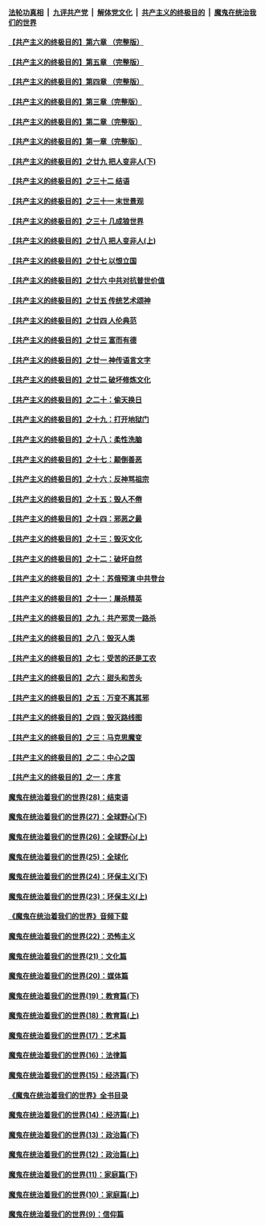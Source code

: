 

####  [法轮功真相](../../../../basic/blob/master/README.md?t=04272131) &nbsp;|&nbsp; [九评共产党](../../../../9ping.md/blob/master/README.md?t=04272131) &nbsp;|&nbsp; [解体党文化](../../../../jtdwh.md/blob/master/README.md?t=04272131)  &nbsp;|&nbsp; [共产主义的终极目的](../../../../gczydzjmd.md/blob/master/README.md?t=04272131) &nbsp;|&nbsp; [魔鬼在统治我们的世界](../../../../mgztzwmdsj.md/blob/master/README.md?t=04272131) 

#### [【共产主义的终极目的】第六章 （完整版）](../pages/nsc422/n11428913.md?t=04272131) 

#### [【共产主义的终极目的】第五章 （完整版）](../pages/nsc422/n11428912.md?t=04272131) 

#### [【共产主义的终极目的】第四章 （完整版）](../pages/nsc422/n11428907.md?t=04272131) 

#### [【共产主义的终极目的】第三章（完整版）](../pages/nsc422/n11428848.md?t=04272131) 

#### [【共产主义的终极目的】第二章（完整版）](../pages/nsc422/n11428831.md?t=04272131) 

#### [【共产主义的终极目的】第一章（完整版）](../pages/nsc422/n11417651.md?t=04272131) 

#### [【共产主义的终极目的】之廿九 把人变非人(下)](../pages/nsc422/n11344140.md?t=04272131) 

#### [【共产主义的终极目的】之三十二 结语](../pages/nsc422/n11360535.md?t=04272131) 

#### [【共产主义的终极目的】之三十一 末世景观](../pages/nsc422/n11351129.md?t=04272131) 

#### [【共产主义的终极目的】之三十 几成狼世界](../pages/nsc422/n11348280.md?t=04272131) 

#### [【共产主义的终极目的】之廿八 把人变非人(上)](../pages/nsc422/n11340492.md?t=04272131) 

#### [【共产主义的终极目的】之廿七 以恨立国](../pages/nsc422/n11336944.md?t=04272131) 

#### [【共产主义的终极目的】之廿六 中共对抗普世价值](../pages/nsc422/n11324785.md?t=04272131) 

#### [【共产主义的终极目的】之廿五 传统艺术颂神](../pages/nsc422/n11296396.md?t=04272131) 

#### [【共产主义的终极目的】之廿四 人伦典范](../pages/nsc422/n11296397.md?t=04272131) 

#### [【共产主义的终极目的】之廿三 富而有德](../pages/nsc422/n11283598.md?t=04272131) 

#### [【共产主义的终极目的】之廿一 神传语言文字](../pages/nsc422/n11263265.md?t=04272131) 

#### [【共产主义的终极目的】之廿二 破坏修炼文化](../pages/nsc422/n11245728.md?t=04272131) 

#### [【共产主义的终极目的】之二十：偷天换日](../pages/nsc422/n11238846.md?t=04272131) 

#### [【共产主义的终极目的】之十九：打开地狱门](../pages/nsc422/n11206376.md?t=04272131) 

#### [【共产主义的终极目的】之十八：柔性洗脑](../pages/nsc422/n11199994.md?t=04272131) 

#### [【共产主义的终极目的】之十七：颠倒善恶](../pages/nsc422/n11179782.md?t=04272131) 

#### [【共产主义的终极目的】之十六：反神骂祖宗](../pages/nsc422/n11166798.md?t=04272131) 

#### [【共产主义的终极目的】之十五：毁人不倦](../pages/nsc422/n11166792.md?t=04272131) 

#### [【共产主义的终极目的】之十四：邪恶之最](../pages/nsc422/n11150249.md?t=04272131) 

#### [【共产主义的终极目的】之十三：毁灭文化](../pages/nsc422/n11135227.md?t=04272131) 

#### [【共产主义的终极目的】之十二：破坏自然](../pages/nsc422/n11135214.md?t=04272131) 

#### [【共产主义的终极目的】之十：苏俄预演 中共登台](../pages/nsc422/n11118424.md?t=04272131) 

#### [【共产主义的终极目的】之十一：屠杀精英](../pages/nsc422/n11118442.md?t=04272131) 

#### [【共产主义的终极目的】之九：共产邪灵一路杀](../pages/nsc422/n11114139.md?t=04272131) 

#### [【共产主义的终极目的】之八：毁灭人类](../pages/nsc422/n11108503.md?t=04272131) 

#### [【共产主义的终极目的】之七：受苦的还是工农](../pages/nsc422/n11101809.md?t=04272131) 

#### [【共产主义的终极目的】之六：甜头和苦头](../pages/nsc422/n11096971.md?t=04272131) 

#### [【共产主义的终极目的】之五：万变不离其邪](../pages/nsc422/n11091285.md?t=04272131) 

#### [【共产主义的终极目的】之四：毁灭路线图](../pages/nsc422/n11086284.md?t=04272131) 

#### [【共产主义的终极目的】之三：马克思魔变](../pages/nsc422/n11061941.md?t=04272131) 

#### [【共产主义的终极目的】之二：中心之国](../pages/nsc422/n11047728.md?t=04272131) 

#### [【共产主义的终极目的】之一：序言](../pages/nsc422/n11086077.md?t=04272131) 

#### [魔鬼在统治着我们的世界(28)：结束语](../pages/nsc422/n10936246.md?t=04272131) 

#### [魔鬼在统治着我们的世界(27)：全球野心(下)](../pages/nsc422/n10928319.md?t=04272131) 

#### [魔鬼在统治着我们的世界(26)：全球野心(上)](../pages/nsc422/n10900318.md?t=04272131) 

#### [魔鬼在统治着我们的世界(25)：全球化](../pages/nsc422/n10788205.md?t=04272131) 

#### [魔鬼在统治着我们的世界(24)：环保主义(下)](../pages/nsc422/n10695307.md?t=04272131) 

#### [魔鬼在统治着我们的世界(23)：环保主义(上)](../pages/nsc422/n10688613.md?t=04272131) 

#### [《魔鬼在统治着我们的世界》音频下载](../pages/nsc422/n10635553.md?t=04272131) 

#### [魔鬼在统治着我们的世界(22)：恐怖主义](../pages/nsc422/n10614727.md?t=04272131) 

#### [魔鬼在统治着我们的世界(21)：文化篇](../pages/nsc422/n10597706.md?t=04272131) 

#### [魔鬼在统治着我们的世界(20)：媒体篇](../pages/nsc422/n10586579.md?t=04272131) 

#### [魔鬼在统治着我们的世界(19)：教育篇(下)](../pages/nsc422/n10564808.md?t=04272131) 

#### [魔鬼在统治着我们的世界(18)：教育篇(上)](../pages/nsc422/n10526970.md?t=04272131) 

#### [魔鬼在统治着我们的世界(17)：艺术篇](../pages/nsc422/n10499093.md?t=04272131) 

#### [魔鬼在统治着我们的世界(16)：法律篇](../pages/nsc422/n10485969.md?t=04272131) 

#### [魔鬼在统治着我们的世界(15)：经济篇(下)](../pages/nsc422/n10469975.md?t=04272131) 

#### [《魔鬼在统治着我们的世界》全书目录](../pages/nsc422/n10464261.md?t=04272131) 

#### [魔鬼在统治着我们的世界(14)：经济篇(上)](../pages/nsc422/n10457370.md?t=04272131) 

#### [魔鬼在统治着我们的世界(13)：政治篇(下)](../pages/nsc422/n10448270.md?t=04272131) 

#### [魔鬼在统治着我们的世界(12)：政治篇(上)](../pages/nsc422/n10444576.md?t=04272131) 

#### [魔鬼在统治着我们的世界(11)：家庭篇(下)](../pages/nsc422/n10440961.md?t=04272131) 

#### [魔鬼在统治着我们的世界(10)：家庭篇(上)](../pages/nsc422/n10435448.md?t=04272131) 

#### [魔鬼在统治着我们的世界(9)：信仰篇](../pages/nsc422/n10432159.md?t=04272131) 

